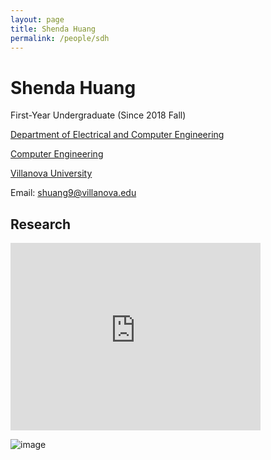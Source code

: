 ```yaml
---
layout: page
title: Shenda Huang
permalink: /people/sdh
---
```

# Shenda Huang
First-Year Undergraduate (Since 2018 Fall)

[Department of Electrical and Computer Engineering](https://www1.villanova.edu/villanova/engineering/departments/ece.html)

[Computer Engineering](https://www1.villanova.edu/villanova/engineering/departments/ece/undergrad/bachelors-cpe.html)

[Villanova University](https://www1.villanova.edu/university.html)

Email: <a href="shuang9@villanova.edu">shuang9@villanova.edu</a>
## Research

<iframe src="http://www.ece.villanova.edu/~xjiao/image/GSL.jpg" width="400" height="300" frameborder="0" style="border:0" allowfullscreen></iframe>

![image](http://www.ece.villanova.edu/~xjiao/image/GSL.jpg)

